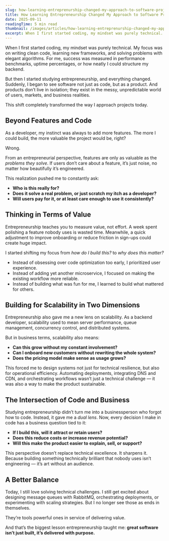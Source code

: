 ```yaml
---
slug: how-learning-entreprenurship-changed-my-approach-to-software-projects
title: How Learning Entrepreneurship Changed My Approach to Software Projects
date: 2025-09-11
readingTime: 5 min read
thumbnail: /images/articles/how-learning-entreprenurship-changed-my-approach-to-software-projects-thumbnail.png
excerpt: When I first started coding, my mindset was purely technical. My focus was on writing clean code, learning new frameworks, and solving problems with elegant algorithms. For me, success was measured in performance benchmarks, uptime percentages, or how neatly I could structure my backend.
---
```


When I first started coding, my mindset was purely technical. My focus was on writing clean code, learning new frameworks, and solving problems with elegant algorithms. For me, success was measured in performance benchmarks, uptime percentages, or how neatly I could structure my backend.

But then I started studying entrepreneurship, and everything changed. Suddenly, I began to see software not just as code, but as a product. And products don’t live in isolation; they exist in the messy, unpredictable world of users, markets, and business realities.

This shift completely transformed the way I approach projects today.

## Beyond Features and Code

As a developer, my instinct was always to add more features. The more I could build, the more valuable the project would be, right?

Wrong.

From an entrepreneurial perspective, features are only as valuable as the _problems they solve_. If users don’t care about a feature, it’s just noise, no matter how beautifully it’s engineered.

This realization pushed me to constantly ask:

- **Who is this really for?**
- **Does it solve a real problem, or just scratch my itch as a developer?**
- **Will users pay for it, or at least care enough to use it consistently?**

## Thinking in Terms of Value

Entrepreneurship teaches you to measure value, not effort. A week spent polishing a feature nobody uses is wasted time. Meanwhile, a quick adjustment to improve onboarding or reduce friction in sign-ups could create huge impact.

I started shifting my focus from _how do I build this?_ to _why does this matter?_

- Instead of obsessing over code optimization too early, I prioritized user experience.
- Instead of adding yet another microservice, I focused on making the existing workflow more reliable.
- Instead of building what was fun for me, I learned to build what mattered for others.

## Building for Scalability in Two Dimensions

Entrepreneurship also gave me a new lens on scalability. As a backend developer, scalability used to mean server performance, queue management, concurrency control, and distributed systems.

But in business terms, scalability also means:

- **Can this grow without my constant involvement?**
- **Can I onboard new customers without rewriting the whole system?**
- **Does the pricing model make sense as usage grows?**

This forced me to design systems not just for technical resilience, but also for operational efficiency. Automating deployments, integrating DNS and CDN, and orchestrating workflows wasn’t just a technical challenge — it was also a way to make the product sustainable.

## The Intersection of Code and Business

Studying entrepreneurship didn’t turn me into a businessperson who forgot how to code. Instead, it gave me a _dual lens_. Now, every decision I make in code has a business question tied to it:

- **If I build this, will it attract or retain users?**
- **Does this reduce costs or increase revenue potential?**
- **Will this make the product easier to explain, sell, or support?**

This perspective doesn’t replace technical excellence. It sharpens it. Because building something technically brilliant that nobody uses isn’t engineering — it’s art without an audience.

## A Better Balance

Today, I still love solving technical challenges. I still get excited about designing message queues with RabbitMQ, orchestrating deployments, or experimenting with scaling strategies. But I no longer see those as ends in themselves.

They’re tools powerful ones in service of delivering value.

And that’s the biggest lesson entrepreneurship taught me: **great software isn’t just built, it’s delivered with purpose.**

